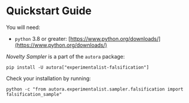 # Quickstart Guide

You will need:

- `python` 3.8 or greater: [https://www.python.org/downloads/](https://www.python.org/downloads/)

*Novelty Sampler* is a part of the `autora` package:

```shell
pip install -U autora["experimentalist-falsification"]
```


Check your installation by running:
```shell
python -c "from autora.experimentalist.sampler.falsification import falsification_sample"
```
